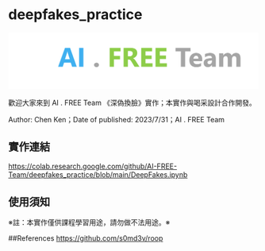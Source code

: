 # deepfakes_practice

![人工智慧 - 自由團隊](https://raw.githubusercontent.com/chenkenanalytic/img/master/af/aifreeteam.png)

歡迎大家來到 AI . FREE Team 《深偽換臉》實作；本實作與喝采設計合作開發。
<br>

Author: Chen Ken；Date of published: 2023/7/31；AI . FREE Team
<br>

## 實作連結
https://colab.research.google.com/github/AI-FREE-Team/deepfakes_practice/blob/main/DeepFakes.ipynb

## 使用須知
※註：本實作僅供課程學習用途，請勿做不法用途。※

##References
https://github.com/s0md3v/roop
